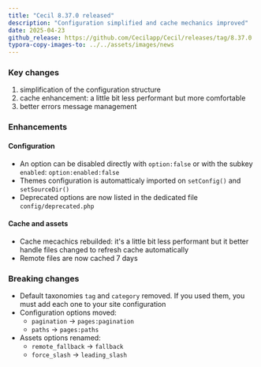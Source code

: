 ```yaml
---
title: "Cecil 8.37.0 released"
description: "Configuration simplified and cache mechanics improved"
date: 2025-04-23
github_release: https://github.com/Cecilapp/Cecil/releases/tag/8.37.0
typora-copy-images-to: ../../assets/images/news
---
```

### Key changes

1. simplification of the configuration structure
2. cache enhancement: a little bit less performant but more comfortable
3. better errors message management

### Enhancements

#### Configuration

- An option can be disabled directly with `option:false` or with the subkey `enabled`: `option:enabled:false`
- Themes configuration is automatticaly imported on `setConfig()` and `setSourceDir()`
- Deprecated options are now listed in the dedicated file `config/deprecated.php`

#### Cache and assets

- Cache mecachics rebuilded: it's a little bit less performant but it better handle files changed to refresh cache automatically
- Remote files are now cached 7 days

### Breaking changes

- Default taxonomies `tag` and `category` removed. If you used them, you must add each one to your site configuration
- Configuration options moved:
  - `pagination` -> `pages:pagination`
  - `paths` -> `pages:paths`
- Assets options renamed:
  - `remote_fallback` -> `fallback`
  - `force_slash` -> `leading_slash`
